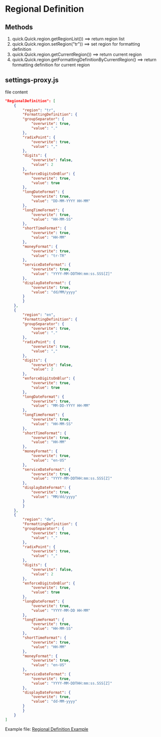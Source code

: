 
# Regional Definition

## Methods
1. quick.Quick.region.getRegionList()) ==> return region list
2. quick.Quick.region.setRegion("tr")) ==> set region for formatting definition
3. quick.Quick.region.getCurrentRegion()) ==> return current region
4. quick.Quick.region.getFormattingDefinitionByCurrentRegion() ==> return formatting definition for current region

## settings-proxy.js
file content
```json
"RegionalDefinition": [
	{
		"region": "tr",
		"FormattingDefinition": {
		"groupSeparator": {
			"overwrite": true,
			"value": "."
		},
		"radixPoint": {
			"overwrite": true,
			"value": ","
		},
		"digits": {
			"overwrite": false,
			"value": 2
		},
		"enforceDigitsOnBlur": {
			"overwrite": true,
			"value": true
		},
		"longDateFormat": {
			"overwrite": true,
			"value": "DD-MM-YYYY HH-MM"
		},
		"longTimeFormat": {
			"overwrite": true,
			"value": "HH-MM-SS"
		},
		"shortTimeFormat": {
			"overwrite": true,
			"value": "HH-MM"
		},
		"moneyFormat": {
			"overwrite": true,
			"value": "tr-TR"
		},
		"serviceDateFormat": {
			"overwrite": true,
			"value": "YYYY-MM-DDTHH:mm:ss.SSS[Z]"
		},
		"displayDateFormat": {
			"overwrite": true,
			"value": "dd/MM/yyyy"
		}
		}
	},
	{
		"region": "en",
		"FormattingDefinition": {
		"groupSeparator": {
			"overwrite": true,
			"value": "."
		},
		"radixPoint": {
			"overwrite": true,
			"value": ","
		},
		"digits": {
			"overwrite": false,
			"value": 2
		},
		"enforceDigitsOnBlur": {
			"overwrite": true,
			"value": true
		},
		"longDateFormat": {
			"overwrite": true,
			"value": "MM-DD-YYYY HH-MM"
		},
		"longTimeFormat": {
			"overwrite": true,
			"value": "HH-MM-SS"
		},
		"shortTimeFormat": {
			"overwrite": true,
			"value": "HH-MM"
		},
		"moneyFormat": {
			"overwrite": true,
			"value": "en-US"
		},
		"serviceDateFormat": {
			"overwrite": true,
			"value": "YYYY-MM-DDTHH:mm:ss.SSS[Z]"
		},
		"displayDateFormat": {
			"overwrite": true,
			"value": "MM/dd/yyyy"
		}
		}
	},
	{
		"region": "de",
		"FormattingDefinition": {
		"groupSeparator": {
			"overwrite": true,
			"value": "."
		},
		"radixPoint": {
			"overwrite": true,
			"value": ","
		},
		"digits": {
			"overwrite": false,
			"value": 2
		},
		"enforceDigitsOnBlur": {
			"overwrite": true,
			"value": true
		},
		"longDateFormat": {
			"overwrite": true,
			"value": "YYYY-MM-DD HH-MM"
		},
		"longTimeFormat": {
			"overwrite": true,
			"value": "HH-MM-SS"
		},
		"shortTimeFormat": {
			"overwrite": true,
			"value": "HH-MM"
		},
		"moneyFormat": {
			"overwrite": true,
			"value": "en-US"
		},
		"serviceDateFormat": {
			"overwrite": true,
			"value": "YYYY-MM-DDTHH:mm:ss.SSS[Z]"
		},
		"displayDateFormat": {
			"overwrite": true,
			"value": "dd-MM-yyyy"
		}
		}
	}
]
```

Example file: <a href="https://studio.onplateau.com/quick/?q=/quick/qjsons/region_definition_example.qjson" target="_blank">Regional Definition Example</a>
